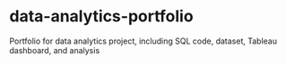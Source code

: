 # data-analytics-portfolio
Portfolio for data analytics project, including SQL code, dataset, Tableau dashboard, and analysis
